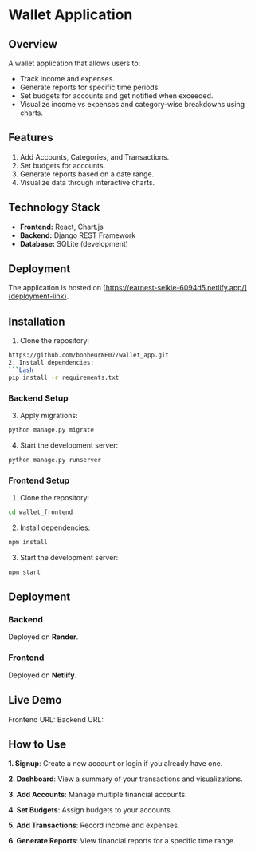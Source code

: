# Wallet Application

## Overview
A wallet application that allows users to:
- Track income and expenses.
- Generate reports for specific time periods.
- Set budgets for accounts and get notified when exceeded.
- Visualize income vs expenses and category-wise breakdowns using charts.

## Features
1. Add Accounts, Categories, and Transactions.
2. Set budgets for accounts.
3. Generate reports based on a date range.
4. Visualize data through interactive charts.

## Technology Stack
- **Frontend:** React, Chart.js
- **Backend:** Django REST Framework
- **Database:** SQLite (development)

## Deployment
The application is hosted on [https://earnest-selkie-6094d5.netlify.app/](deployment-link).

## Installation
1. Clone the repository:
```bash
https://github.com/bonheurNE07/wallet_app.git
2. Install dependencies:
```bash
pip install -r requirements.txt
```
### Backend Setup
3. Apply migrations:
```bash
python manage.py migrate
```
4. Start the development server:
```bash
python manage.py runserver
```
### Frontend Setup

1. Clone the repository:
```bash
cd wallet_frontend
```
2. Install dependencies:
```bash
npm install
```
3. Start the development server:
```bash
npm start
```

## Deployment
### Backend
Deployed on **Render**.

### Frontend
Deployed on **Netlify**.

## Live Demo

Frontend URL: 
Backend URL: 

## How to Use
   **1. Signup**: Create a new account or login if you already have one.
   
   **2. Dashboard**: View a summary of your transactions and visualizations.
   
   **3. Add Accounts**: Manage multiple financial accounts.
   
   **4. Set Budgets**: Assign budgets to your accounts.
   
   **5. Add Transactions**: Record income and expenses.
   
   **6. Generate Reports**: View financial reports for a specific time range.

